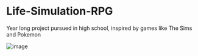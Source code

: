 # Life-Simulation-RPG
Year long project pursued in high school, inspired by games like The Sims and Pokemon

![image](https://user-images.githubusercontent.com/15644940/78076577-b1867100-7374-11ea-9fb5-087e7a959039.png)

